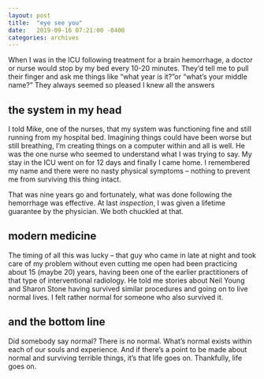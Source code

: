 ```yaml
---
layout: post
title:  "eye see you"
date:   2019-09-16 07:21:00 -0400
categories: archives
---
```

When I was in the ICU following treatment for a brain hemorrhage, a doctor or nurse would stop by my bed every 10-20 minutes. They’d tell me to pull their finger and ask me things like “what year is it?”or “what’s your middle name?” They always seemed so pleased I knew all the answers

## the system in my head

I told Mike, one of the nurses, that my system was functioning fine and still running from my hospital bed. Imagining things could have been worse but still breathing, I’m creating things on a computer within and all is well. He was the one nurse who seemed to understand what I was trying to say. My stay in the ICU went on for 12 days and finally I came home. I remembered my name and there were no nasty physical symptoms – nothing to prevent me from surviving this thing intact.

That was nine years go and fortunately, what was done following the hemorrhage was effective. At last _inspection_, I was given a lifetime guarantee by the physician. We both chuckled at that.

## modern medicine

The timing of all this was lucky – that guy who came in late at night and took care of my problem without even cutting me open had been practicing about 15 (maybe 20) years, having been one of the earlier practitioners of that type of interventional radiology. He told me stories about Neil Young and Sharon Stone having survived similar procedures and going on to live normal lives. I felt rather normal for someone who also survived it.

## and the bottom line

Did somebody say normal? There is no normal. What’s normal exists within each of our souls and experience. And if there’s a point to be made about normal and surviving terrible things, it’s that life goes on. Thankfully, life goes on.